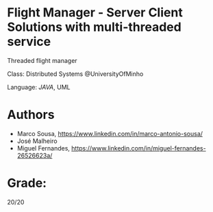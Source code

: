 # Flight Manager - Server Client Solutions with multi-threaded service
Threaded flight manager

Class: Distributed Systems @UniversityOfMinho

Language: *JAVA*, UML


# Authors

+ Marco Sousa, https://www.linkedin.com/in/marco-antonio-sousa/
+ José Malheiro
+ Miguel Fernandes, https://www.linkedin.com/in/miguel-fernandes-26526623a/

# Grade:
20/20
